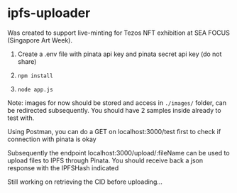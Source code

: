 # ipfs-uploader
Was created to support live-minting for Tezos NFT exhibition at SEA FOCUS (Singapore Art Week).

1. Create a .env file with pinata api key and pinata secret api key (do not share)

2. ``` npm install ```

3. ```node app.js```

Note: images for now should be stored and access in `./images/` folder, can be redirected subsequently. You should have 2 samples inside already to test with.

Using Postman, you can do a GET on localhost:3000/test first to check if connection with pinata is okay

Subsequently the endpoint localhost:3000/upload/:fileName can be used to upload files to IPFS through Pinata. You should receive back a json response with the IPFSHash indicated 

Still working on retrieving the CID before uploading...
